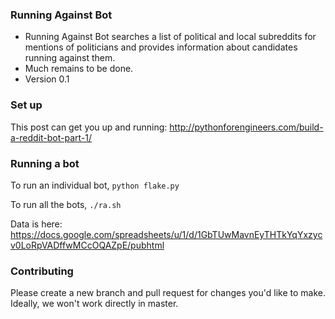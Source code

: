 ### Running Against Bot ###

* Running Against Bot searches a list of political and local subreddits for mentions of politicians and provides information about candidates running against them.
* Much remains to be done.
* Version 0.1

### Set up ###

This post can get you up and running: http://pythonforengineers.com/build-a-reddit-bot-part-1/

### Running a bot ###

To run an individual bot, `python flake.py`

To run all the bots, `./ra.sh`

Data is here: https://docs.google.com/spreadsheets/u/1/d/1GbTUwMavnEyTHTkYqYxzycv0LoRpVADffwMCcOQAZpE/pubhtml

### Contributing ###

Please create a new branch and pull request for changes you'd like to make. Ideally, we won't work directly in master.